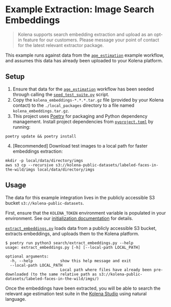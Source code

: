 # Example Extraction: Image Search Embeddings

> Kolena supports search embedding extraction and upload as an opt-in feature for our customers.
> Please message your point of contact for the latest relevant extractor package.

This example runs against data from the [`age_estimation`](../age_estimation) example workflow, and assumes this
data has already been uploaded to your Kolena platform.

## Setup

1. Ensure that data for the [`age_estimation`](../age_estimation) workflow has been seeded through calling the
[`seed_test_suite.py`](../age_estimation/age_estimation/seed_test_suite.py) script.
2. Copy the `kolena_embeddings-*.*.*.tar.gz` file (provided by your Kolena contact) to the `./local_packages` directory to a file named `kolena_embeddings.tar.gz`.
3. This project uses [Poetry](https://python-poetry.org/) for packaging and Python dependency management. Install project
dependencies from [`pyproject.toml`](./pyproject.toml) by running:

```shell
poetry update && poetry install
```

4. [Recommended] Download test images to a local path for faster embeddings extraction:
```shell
mkdir -p local/data/directory/imgs
aws s3 cp --recursive s3://kolena-public-datasets/labeled-faces-in-the-wild/imgs local/data/directory/imgs
```

## Usage

The data for this example integration lives in the publicly accessible S3 bucket `s3://kolena-public-datasets`.

First, ensure that the `KOLENA_TOKEN` environment variable is populated in your environment. See our
[initialization documentation](https://docs.kolena.io/installing-kolena/#initialization) for details.

[`extract_embeddings.py`](search/extract_embeddings.py) loads data from a publicly accessible S3 bucket, extracts embeddings,
and uploads them to the Kolena platform.

```shell
$ poetry run python3 search/extract_embeddings.py --help
usage: extract_embeddings.py [-h] [--local-path LOCAL_PATH]

optional arguments:
  -h, --help            show this help message and exit
  --local-path LOCAL_PATH
                        Local path where files have already been pre-downloaded (to the same relative path as s3://kolena-public-datasets/labeled-faces-in-the-wild/imgs/)
```

Once the embeddings have been extracted, you will be able to search the relevant age estimation test suite in the [Kolena Studio](https://app.kolena.io/redirect/studio) using natural language.
